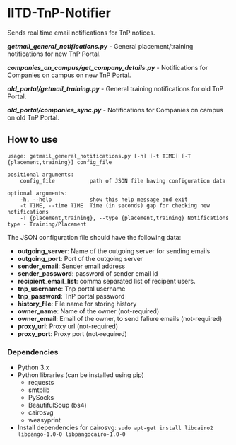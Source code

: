 # IITD-TnP-Notifier
Sends real time email notifications for TnP notices.

***getmail_general_notifications.py*** - General placement/training notifications for new TnP Portal.

***companies_on_campus/get_company_details.py*** - Notifications for Companies on campus on new TnP Portal.

***old_portal/getmail_training.py*** - General training notifications for old TnP Portal.

***old_portal/companies_sync.py*** - Notifications for Companies on campus on old TnP Portal.


## How to use
    usage: getmail_general_notifications.py [-h] [-t TIME] [-T {placement,training}] config_file

    positional arguments:
        config_file           path of JSON file having configuration data

    optional arguments:
        -h, --help            show this help message and exit
        -t TIME, --time TIME  Time (in seconds) gap for checking new notifications
        -T {placement,training}, --type {placement,training} Notifications type - Training/Placement
    
The JSON configuration file should have the following data:
 - **outgoing_server**: Name of the outgoing server for sending emails
 - **outgoing_port**: Port of the outgoing server
 - **sender_email**: Sender email address
 - **sender_password**: password of sender email id
 - **recipient_email_list**: comma separated list of recipent users.
 - **tnp_username**: Tnp portal username
 - **tnp_password**: TnP portal password
 - **history_file**: File name for storing history
 - **owner_name**: Name of the owner (not-required)
 - **owner_email**: Email of the owner, to send faliure emails (not-required)
 - **proxy_url**: Proxy url (not-required)
 - **proxy_port**: Proxy port (not-required)

### Dependencies
- Python 3.x
- Python libraries (can be installed using pip)
    * requests
    * smtplib
    * PySocks
    * BeautifulSoup (bs4)
    * cairosvg
	* weasyprint
- Install dependencies for cairosvg:
    ```sudo apt-get install libcairo2 libpango-1.0-0 libpangocairo-1.0-0```
